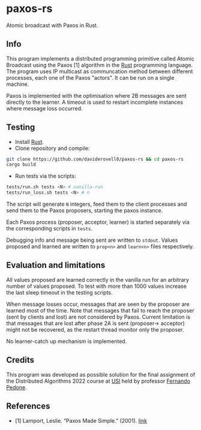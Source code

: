 # paxos-rs
Atomic broadcast with Paxos in Rust.

## Info
This program implements a distributed programming primitive
called Atomic Broadcast using the Paxos [1] algorithm in the 
[Rust](https://www.rust-lang.org) programming language. The program 
uses IP multicast as communcation method between different processes, 
each one of the Paxos "actors". It can be run on a single machine.

Paxos is implemented with the optimisation where 2B messages are sent
directly to the learner. A timeout is used to restart incomplete instances
where message loss occurred.  

## Testing

- Install [Rust](https://www.rust-lang.org/tools/install).
- Clone repository and compile:
```sh
git clone https://github.com/daviderovell0/paxos-rs && cd paxos-rs
cargo build
```
- Run tests via the scripts:
```sh
tests/run.sh tests <N> # vanilla-run
tests/run_loss.sh tests <N> # n
```
The script will generate `N` integers, feed them to the client processes 
and send them to the Paxos proposers, starting the paxos instance.

Each Paxos process (proposer, acceptor, learner) is started separately
via the corresponding scripts in `tests`.

Debugging info and message being sent are written to `stdout`. 
Values proposed and learned are written to `prop<n>` and `learn<n>` files
respectively.

## Evaluation and limitations
All values proposed are learned correctly in the vanilla run for an arbitrary 
number of values proposed. To test with more than 1000 values increase the last 
sleep timeout in the testing scripts.

When message losses occur, messages that are seen by the proposer are learned most
of the time. Note that messages that fail to reach the proposer (sent by clients and
lost) are not considered by Paxos. Current limitation is that messages that are lost 
after phase 2A is sent (proposer-> acceptor) might not be recovered, as the restart 
thread monitor only the proposer.

No learner-catch up mechanism is implemented.

## Credits
This program was developed as possible solution for the final assignment 
of the Distributed Algorithms 2022 course at [USI](usi.ch) held by professor 
[Fernando Pedone](https://www.inf.usi.ch/faculty/pedone/).

## References
- [1] Lamport, Leslie. “Paxos Made Simple.” (2001). [link](https://lamport.azurewebsites.net/pubs/paxos-simple.pdf)
